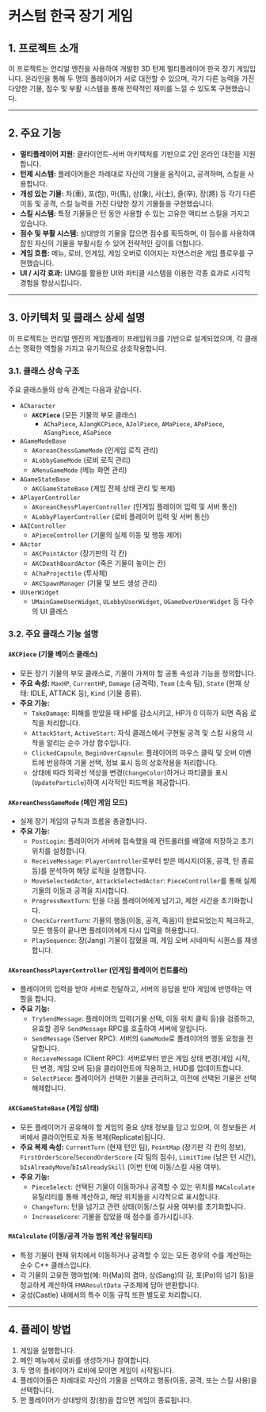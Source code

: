 # 커스텀 한국 장기 게임

## 1. 프로젝트 소개

이 프로젝트는 언리얼 엔진을 사용하여 개발한 3D 턴제 멀티플레이어 한국 장기 게임입니다. 온라인을 통해 두 명의 플레이어가 서로 대전할 수 있으며, 각기 다른 능력을 가진 다양한 기물, 점수 및 부활 시스템을 통해 전략적인 재미를 느낄 수 있도록 구현했습니다.

---

## 2. 주요 기능

*   **멀티플레이어 지원:** 클라이언트-서버 아키텍처를 기반으로 2인 온라인 대전을 지원합니다.
*   **턴제 시스템:** 플레이어들은 차례대로 자신의 기물을 움직이고, 공격하며, 스킬을 사용합니다.
*   **개성 있는 기물:** 차(車), 포(包), 마(馬), 상(象), 사(士), 졸(卒), 장(將) 등 각기 다른 이동 및 공격, 스킬 능력을 가진 다양한 장기 기물들을 구현했습니다.
*   **스킬 시스템:** 특정 기물들은 턴 동안 사용할 수 있는 고유한 액티브 스킬을 가지고 있습니다.
*   **점수 및 부활 시스템:** 상대방의 기물을 잡으면 점수를 획득하며, 이 점수를 사용하여 잡힌 자신의 기물을 부활시킬 수 있어 전략적인 깊이를 더합니다.
*   **게임 흐름:** 메뉴, 로비, 인게임, 게임 오버로 이어지는 자연스러운 게임 플로우를 구현했습니다.
*   **UI / 시각 효과:** UMG를 활용한 UI와 파티클 시스템을 이용한 각종 효과로 시각적 경험을 향상시킵니다.

---

## 3. 아키텍처 및 클래스 상세 설명

이 프로젝트는 언리얼 엔진의 게임플레이 프레임워크를 기반으로 설계되었으며, 각 클래스는 명확한 역할을 가지고 유기적으로 상호작용합니다.

### 3.1. 클래스 상속 구조

주요 클래스들의 상속 관계는 다음과 같습니다.

*   `ACharacter`
    *   **`AKCPiece`** (모든 기물의 부모 클래스)
        *   `AChaPiece`, `AJangKCPiece`, `AJolPiece`, `AMaPiece`, `APoPiece`, `ASangPiece`, `ASaPiece`
*   `AGameModeBase`
    *   `AKoreanChessGameMode` (인게임 로직 관리)
    *   `ALobbyGameMode` (로비 로직 관리)
    *   `AMenuGameMode` (메뉴 화면 관리)
*   `AGameStateBase`
    *   `AKCGameStateBase` (게임 전체 상태 관리 및 복제)
*   `APlayerController`
    *   `AKoreanChessPlayerController` (인게임 플레이어 입력 및 서버 통신)
    *   `ALobbyPlayerController` (로비 플레이어 입력 및 서버 통신)
*   `AAIController`
    *   `APieceController` (기물의 실제 이동 및 행동 제어)
*   `AActor`
    *   `AKCPointActor` (장기판의 각 칸)
    *   `AKCDeathBoardActor` (죽은 기물이 놓이는 칸)
    *   `AChaProjectile` (투사체)
    *   `AKCSpawnManager` (기물 및 보드 생성 관리)
*   `UUserWidget`
    *   `UMainGameUserWidget`, `ULobbyUserWidget`, `UGameOverUserWidget` 등 다수의 UI 클래스

### 3.2. 주요 클래스 기능 설명

#### **`AKCPiece` (기물 베이스 클래스)**
*   모든 장기 기물의 부모 클래스로, 기물이 가져야 할 공통 속성과 기능을 정의합니다.
*   **주요 속성:** `MaxHP`, `CurrentHP`, `Damage` (공격력), `Team` (소속 팀), `State` (현재 상태: IDLE, ATTACK 등), `Kind` (기물 종류).
*   **주요 기능:**
    *   `TakeDamage`: 피해를 받았을 때 HP를 감소시키고, HP가 0 이하가 되면 죽음 로직을 처리합니다.
    *   `AttackStart`, `ActiveStart`: 자식 클래스에서 구현될 공격 및 스킬 사용의 시작을 알리는 순수 가상 함수입니다.
    *   `ClickedCapsule`, `BeginOverCapsule`: 플레이어의 마우스 클릭 및 오버 이벤트에 반응하여 기물 선택, 정보 표시 등의 상호작용을 처리합니다.
    *   상태에 따라 외곽선 색상을 변경(`ChangeColor`)하거나 파티클을 표시(`UpdateParticle`)하여 시각적인 피드백을 제공합니다.

#### **`AKoreanChessGameMode` (메인 게임 모드)**
*   실제 장기 게임의 규칙과 흐름을 총괄합니다.
*   **주요 기능:**
    *   `PostLogin`: 플레이어가 서버에 접속했을 때 컨트롤러를 배열에 저장하고 초기 위치를 설정합니다.
    *   `ReceiveMessage`: `PlayerController`로부터 받은 메시지(이동, 공격, 턴 종료 등)를 분석하여 해당 로직을 실행합니다.
    *   `MoveSelectedActor`, `AttackSelectedActor`: `PieceController`를 통해 실제 기물의 이동과 공격을 지시합니다.
    *   `ProgressNextTurn`: 턴을 다음 플레이어에게 넘기고, 제한 시간을 초기화합니다.
    *   `CheckCurrentTurn`: 기물의 행동(이동, 공격, 죽음)이 완료되었는지 체크하고, 모든 행동이 끝나면 플레이어에게 다시 입력을 허용합니다.
    *   `PlaySequence`: 장(Jang) 기물이 잡혔을 때, 게임 오버 시네마틱 시퀀스를 재생합니다.

#### **`AKoreanChessPlayerController` (인게임 플레이어 컨트롤러)**
*   플레이어의 입력을 받아 서버로 전달하고, 서버의 응답을 받아 게임에 반영하는 역할을 합니다.
*   **주요 기능:**
    *   `TrySendMessage`: 플레이어의 입력(기물 선택, 이동 위치 클릭 등)을 검증하고, 유효할 경우 `SendMessage` RPC를 호출하여 서버에 알립니다.
    *   `SendMessage` (Server RPC): 서버의 `GameMode`로 플레이어의 행동 요청을 전달합니다.
    *   `RecieveMessage` (Client RPC): 서버로부터 받은 게임 상태 변경(게임 시작, 턴 변경, 게임 오버 등)을 클라이언트에 적용하고, HUD를 업데이트합니다.
    *   `SelectPiece`: 플레이어가 선택한 기물을 관리하고, 이전에 선택된 기물은 선택 해제합니다.

#### **`AKCGameStateBase` (게임 상태)**
*   모든 플레이어가 공유해야 할 게임의 중요 상태 정보를 담고 있으며, 이 정보들은 서버에서 클라이언트로 자동 복제(Replicate)됩니다.
*   **주요 복제 속성:** `CurrentTurn` (현재 턴인 팀), `PointMap` (장기판 각 칸의 정보), `FirstOrderScore`/`SecondOrderScore` (각 팀의 점수), `LimitTime` (남은 턴 시간), `bIsAlreadyMove`/`bIsAlreadySkill` (이번 턴에 이동/스킬 사용 여부).
*   **주요 기능:**
    *   `PieceSelect`: 선택된 기물이 이동하거나 공격할 수 있는 위치를 `MACalculate` 유틸리티를 통해 계산하고, 해당 위치들을 시각적으로 표시합니다.
    *   `ChangeTurn`: 턴을 넘기고 관련 상태(이동/스킬 사용 여부)를 초기화합니다.
    *   `IncreaseScore`: 기물을 잡았을 때 점수를 증가시킵니다.

#### **`MACalculate` (이동/공격 가능 범위 계산 유틸리티)**
*   특정 기물이 현재 위치에서 이동하거나 공격할 수 있는 모든 경우의 수를 계산하는 순수 C++ 클래스입니다.
*   각 기물의 고유한 행마법(예: 마(Ma)의 겹마, 상(Sang)의 길, 포(Po)의 넘기 등)을 정교하게 계산하여 `FMAResultData` 구조체에 담아 반환합니다.
*   궁성(Castle) 내에서의 특수 이동 규칙 또한 별도로 처리합니다.

---

## 4. 플레이 방법

1.  게임을 실행합니다.
2.  메인 메뉴에서 로비를 생성하거나 참여합니다.
3.  두 명의 플레이어가 로비에 모이면 게임이 시작됩니다.
4.  플레이어들은 차례대로 자신의 기물을 선택하고 행동(이동, 공격, 또는 스킬 사용)을 선택합니다.
5.  한 플레이어가 상대방의 장(왕)을 잡으면 게임이 종료됩니다.
